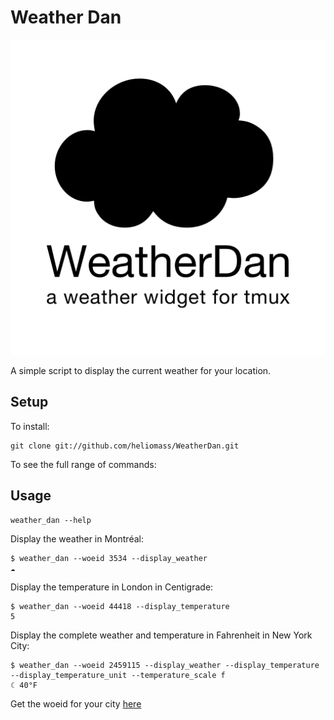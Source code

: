 # Weather Dan

![](logo.png)

A simple script to display the current weather for your location.

## Setup
To install:

```shell
git clone git://github.com/heliomass/WeatherDan.git
```

To see the full range of commands:

## Usage

```shell
weather_dan --help
```

Display the weather in Montréal:

```shell
$ weather_dan --woeid 3534 --display_weather
☁
```

Display the temperature in London in Centigrade:

```shell
$ weather_dan --woeid 44418 --display_temperature
5
```

Display the complete weather and temperature in Fahrenheit in New York City:

```shell
$ weather_dan --woeid 2459115 --display_weather --display_temperature --display_temperature_unit --temperature_scale f
☾ 40°F
```

Get the woeid for your city [here](http://developer.yahoo.com/weather)
